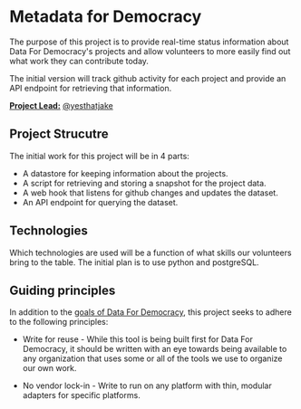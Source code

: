 # Metadata for Democracy

The purpose of this project is to provide real-time status information about Data For Democracy's projects and allow volunteers to more easily find out what work they can contribute today.

The initial version will track github activity for each project and provide an API endpoint for retrieving that information.

[**Project Lead:**](https://github.com/Data4Democracy/read-this-first/blob/master/lead-role-description.md) [@yesthatjake](https://datafordemocracy.slack.com/messages/@yesthatjake/) 

## Project Strucutre

The initial work for this project will be in 4 parts:

* A datastore for keeping information about the projects.
* A script for retrieving and storing a snapshot for the project data.
* A web hook that listens for github changes and updates the dataset.
* An API endpoint for querying the dataset.

## Technologies

Which technologies are used will be a function of what skills our volunteers bring to the table. The initial plan is to use python and postgreSQL.

## Guiding principles

In addition to the [goals of Data For Democracy](http://datafordemocracy.org/about.html), this project seeks to adhere to the following principles:

* Write for reuse - While this tool is being built first for Data For Democracy, it should be written with an eye towards being available to any organization that uses some or all of the tools we use to organize our own work.

* No vendor lock-in - Write to run on any platform with thin, modular adapters for specific platforms.

